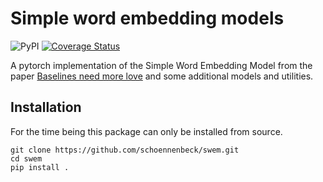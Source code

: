 # Simple word embedding models

![PyPI](https://img.shields.io/pypi/v/pytorch-swem)
[![Coverage Status](https://coveralls.io/repos/github/schoennenbeck/swem/badge.svg)](https://coveralls.io/github/schoennenbeck/swem)

A pytorch implementation of the Simple Word Embedding Model from the paper [Baselines need more love](https://arxiv.org/abs/1808.09843) and some additional models and utilities.

## Installation 

For the time being this package can only be installed from source.
```
git clone https://github.com/schoennenbeck/swem.git
cd swem
pip install .
```